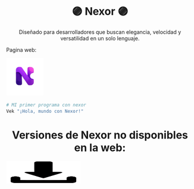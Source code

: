 <h1 align="center">🟣 Nexor 🟣</h1>
<p align="center">Diseñado para desarrolladores que buscan elegancia, velocidad y versatilidad en un solo lenguaje.</p>

<p align="left">Pagina web:</p>
<a href="https://emiliano-hn.github.io/Nexor/">
  <img src="Nexor-Data/Nexor-imagenes/Nexor-sin-fondo.png" width="100" alt="Pagina Web">
</a>

```bash
# MI primer programa con nexor
Vek "¡Hola, mundo con Nexor!"
```

<h1 align="center">Versiones de Nexor no disponibles en la web:</h1>

<a href="Nexor-Data/Nexor-version/Nexor-v1.1.0.7z" download>
  <img src="Nexor-Data/Nexor-imagenes/descarga.png" width="200" height="60" alt="Descargar">
</a>
